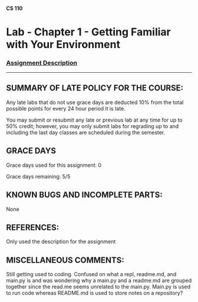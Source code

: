 #### CS 110
# Lab - Chapter 1 - Getting Familiar with Your Environment

### [Assignment Description](https://docs.google.com/document/d/1j0CNd4KglkOGcRWAJZoJ__PEirOluNjHWm0NtmvEVRo/edit?usp=sharing)

***

## SUMMARY OF LATE POLICY FOR THE COURSE:
 Any late labs that do not use grace days are deducted 10% from the total possible points for every 24 hour period it is late. 

You may submit or resubmit any late or previous lab at any time for up to 50% credit; however, you may only submit labs for regrading up to and including the last day classes are scheduled during the semester.

## GRACE DAYS
Grace days used for this assignment: 0

Grace days remaining: 5/5

## KNOWN BUGS AND INCOMPLETE PARTS:
 None

## REFERENCES:
 Only used the description for the assignment 

## MISCELLANEOUS COMMENTS:
 Still getting used to coding. Confused on what a repl, readme.md, and main.py is and was wondering why a main.py and a readme.md are grouped together since the read.me seems unrelated to the main.py. Main.py is used to run code whereas README.md is used to store notes on a repository?
